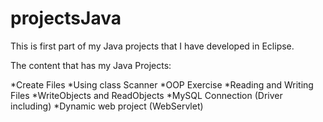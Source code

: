 # projectsJava
This is first part of my Java projects that I have developed in Eclipse.

The content that has my Java Projects:

*Create Files
*Using class Scanner
*OOP Exercise
*Reading and Writing Files
*WriteObjects and ReadObjects
*MySQL Connection (Driver including)
*Dynamic web project (WebServlet)


